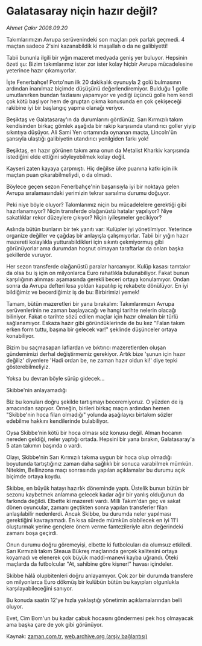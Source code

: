 # Galatasaray niçin hazır değil?

*Ahmet Çakır 2008.09.20*

<tr><td class="metin" colspan="2" style="padding-top: 20px; padding-left: 5px; padding-right: 10px;">Takımlarımızın Avrupa serüvenindeki son maçları pek parlak geçmedi. 4 maçtan sadece 2'sini kazanabildik ki maşallah o da ne galibiyetti!</td></tr><tr><td class="metin" colspan="2" style="padding-top: 20px; padding-left: 5px; padding-right: 10px;"><p> Tabii bununla ilgili bir yığın mazeret medyada geniş yer buluyor. Hepsinin özeti şu: Bizim takımlarımız ister zor ister kolay hiçbir Avrupa mücadelesine yeterince hazır çıkamıyorlar.
<p>İşte Fenerbahçe! Porto'nun ilk 20 dakikalık oyunuyla 2 golü bulmasının ardından inanılmaz biçimde düşüşünü değerlendiremiyor. Bulduğu 1 golle umutlanırken bundan fazlasını yapamıyor ve yediği üçüncü golle hem kendi çok kötü başlıyor hem de gruptan çıkma konusunda en çok çekişeceği rakibine iyi bir başlangıç yapma olanağı veriyor.
<p>Beşiktaş ve Galatasaray'ın da durumlarını gördünüz. Sarı Kırmızılı takım kendisinden birkaç gömlek aşağıda bir rakip karşısında utandırıcı goller yiyip sıkıntıya düşüyor. Ali Sami Yen ortamında oynanan maçta, Lincoln'ün şansıyla ulaştığı galibiyetin utandırıcı yenilgiden farkı yok!
<p>Beşiktaş, en hazır görünen takım ama onun da Metalist Kharkiv karşısında istediğini elde ettiğini söyleyebilmek kolay değil. 
<p>Kayseri zaten kayaya çarpmıştı. Hiç değilse ülke puanına katkı için ilk maçtan puan çıkarabilmeliydi, o da olmadı.
<p>Böylece geçen sezon Fenerbahçe'nin başarısıyla iyi bir noktaya gelen Avrupa sıralamasındaki yerimizin tekrar sarsılma durumu doğuyor.
<p>Peki niye böyle oluyor? Takımlarımız niçin bu mücadelelere gerektiği gibi hazırlanamıyor? Niçin transferde olağanüstü hatalar yapılıyor? Niye sakatlıklar rekor düzeylere çıkıyor? Niçin iyileşmeler gecikiyor?
<p>Aslında bütün bunların bir tek yanıtı var: Kulüpler iyi yönetilmiyor. Yeterince organize değiller ve çağdaş bir anlayışla çalışmıyorlar. Tabii bir yığın hazır mazereti kolaylıkla yutturabildikleri için sıkıntı çekmiyormuş gibi görünüyorlar ama durumdan hoşnut olmayan taraftarlar da onları başka şekillerde vuruyor.
<p>Her sezon transferde olağanüstü paralar harcanıyor. Kulüp kasası tamtakır da olsa bu iş için on milyonlarca Euro rahatlıkla bulunabiliyor. Fakat bunun karşılığının alınması aşamasında gerekli beceri ortaya konulamıyor. Ondan sonra da Avrupa defteri kısa yoldan kapatılıp iç rekabete dönülüyor. En iyi bildiğimiz ve becerdiğimiz iş de bu: Birbirimizi yemek!
<p>Tamam, bütün mazeretleri bir yana bırakalım: Takımlarımızın Avrupa serüvenlerinin ne zaman başlayacağı ve hangi tarihte nelerin olacağı biliniyor. Fakat o tarihte sözü edilen maçlar için hazır olmaları bir türlü sağlanamıyor. Eskaza hazır gibi göründüklerinde de bu kez "Falan takım erken form tuttu, başına bir gelecek var!" şeklinde düşünceler ortaya konabiliyor.
<p>Bizim bu saçmasapan laflardan ve bıktırıcı mazeretlerden oluşan gündemimizi derhal değiştirmemiz gerekiyor. Artık bize 'şunun için hazır değiliz' diyenlere 'Hadi ordan be, ne zaman hazır oldun ki!' diye tepki gösterebilmeliyiz.
<p>Yoksa bu devran böyle sürüp gidecek...
<p>Skibbe'nin anlayamadığı
<p>Biz bu konuları doğru şekilde tartışmayı beceremiyoruz. O yüzden de iş amacından sapıyor. Örneğin, birileri birkaç maçın ardından hemen "Skibbe'nin hoca filan olmadığı" yolunda aşağılayıcı birtakım sözler edebilme hakkını kendilerinde bulabiliyor.
<p>Oysa Skibbe'nin kötü bir hoca olması söz konusu değil. Alman hocanın nereden geldiği, neler yaptığı ortada. Hepsini bir yana bırakın, Galatasaray'a 5 atan takımın başında o vardı.
<p>Olayı, Skibbe'nin Sarı Kırmızılı takıma uygun bir hoca olup olmadığı boyutunda tartıştığınız zaman daha sağlıklı bir sonuca varabilmek mümkün. Nitekim, Bellinzona maçı sonrasında yapılan açıklamalar bu durumu açık biçimde ortaya koydu.
<p>Skibbe, en büyük hatayı hazırlık döneminde yaptı. Üstelik bunun bütün bir sezonu kaybetmek anlamına gelecek kadar ağır bir yanlış olduğunun da farkında değildi. Elbette ki mazereti vardı. Milli Takım'dan geç ve sakat dönen oyuncular, zamanı geçtikten sonra yapılan transferler filan anlaşılabilir nedenlerdi. Ancak Skibbe, bu durumda neler yapılması gerektiğini kavrayamadı. En kısa sürede mümkün olabilecek en iyi 11'i oluşturmak yerine gençlere önem verme fantezileriyle altın değerindeki zamanı boşa geçirdi.
<p>Onun durumu doğru göremeyişi, elbette ki futbolcuları da olumsuz etkiledi. Sarı Kırmızılı takım Steaua Bükreş maçlarında gerçek kalitesini ortaya koyamadı ve elenerek çok büyük maddi-manevi kayba uğrandı. Öteki maçlarda da futbolcular "At, sahibine göre kişner!" havası içindeler. 
<p>Skibbe hâlâ olupbitenleri doğru anlayamıyor. Çok zor bir durumda transfere on milyonlarca Euro dökmüş bir kulübün bütün bu kayıpları olgunlukla karşılayabileceğini sanıyor. 
<p>Bu konuda saatin 12'ye hızla yaklaştığı yönetimin açıklamalarından belli oluyor.
<p>Evet, Cim Bom'un bu kadar çabuk hocasını göndermesi pek hoş olmayacak ama başka çare de yok gibi görünüyor.<br/></p></p></p></p></p></p></p></p></p></p></p></p></p></p></p></p></p></p></p></p></p></td></tr>

Kaynak: [zaman.com.tr](http://zaman.com.tr/yazar.do?yazino=740511), [web.archive.org (arşiv bağlantısı)](http://web.archive.org/web/20080920104132/http://zaman.com.tr:80/yazar.do?yazino=740511)

